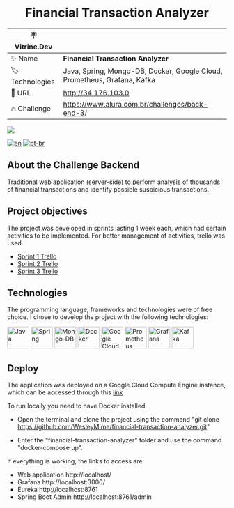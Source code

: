 <h1 align="center"> Financial Transaction Analyzer </h1>

  | :placard: Vitrine.Dev |     |
  | -------------  | --- |
  | :sparkles: Name        | **Financial Transaction Analyzer**
  | :label: Technologies | Java, Spring, Mongo-DB, Docker, Google Cloud, Prometheus, Grafana, Kafka
  | :rocket: URL         | http://34.176.103.0
  | :fire: Challenge     | https://www.alura.com.br/challenges/back-end-3/

![](https://user-images.githubusercontent.com/55067868/191625101-32435bfc-0814-4246-8805-a4273e6ce027.png#vitrinedev)

[![en](https://img.shields.io/badge/lang-en-red.svg)](https://github.com/WesleyMime/Financial-Transaction-Analyzer/blob/microservices/README.md)
[![pt-br](https://img.shields.io/badge/lang-pt--br-g.svg)](https://github.com/WesleyMime/Financial-Transaction-Analyzer/blob/microservices/README.pt-br.md)

## About the Challenge Backend

Traditional web application (server-side) to perform analysis of thousands of financial transactions and identify possible suspicious transactions.

## Project objectives

The project was developed in sprints lasting 1 week each, which had certain activities to be implemented. For better management of activities, trello was used.

- [Sprint 1 Trello](https://trello.com/b/6BVMlCYd/challenge-backend-3-semana-1)
- [Sprint 2 Trello](https://trello.com/b/nUN64cpL/challenge-backend-3-semana-2)
- [Sprint 3 Trello](https://trello.com/b/Z5fKD7ly/challenge-backend-3-semana-3)

## Technologies

The programming language, frameworks and technologies were of free choice. I chose to develop the project with the following technologies:

<img alt="Java" src="https://cdn.jsdelivr.net/gh/devicons/devicon/icons/java/java-original-wordmark.svg" width="50" height="50" /> <img alt="Spring" src="https://cdn.jsdelivr.net/gh/devicons/devicon/icons/spring/spring-original-wordmark.svg" width="50" height="50" /> <img alt="Mongo-DB" src="https://cdn.jsdelivr.net/gh/devicons/devicon/icons/mongodb/mongodb-plain-wordmark.svg" width="50" height="50" /> <img alt="Docker" src="https://cdn.jsdelivr.net/gh/devicons/devicon/icons/docker/docker-plain-wordmark.svg" width="50" height="50" /> <img alt="Google Cloud" src="https://cdn.jsdelivr.net/gh/devicons/devicon/icons/googlecloud/googlecloud-original.svg" width="50" height="50" /> <img alt="Prometheus" src="https://cdn.jsdelivr.net/gh/devicons/devicon/icons/prometheus/prometheus-original-wordmark.svg" width="50" height="50" /> <img alt="Grafana" src="https://cdn.jsdelivr.net/gh/devicons/devicon/icons/grafana/grafana-original-wordmark.svg" width="50" height="50" /> <img alt="Kafka" src="https://cdn.jsdelivr.net/gh/devicons/devicon/icons/apachekafka/apachekafka-original-wordmark.svg" width="50" height="50" />

## Deploy


The application was deployed on a Google Cloud Compute Engine instance, which can be accessed through this [link](http://34.176.103.0/)

To run locally you need to have Docker installed.

- Open the terminal and clone the project using the command
"git clone https://github.com/WesleyMime/financial-transaction-analyzer.git"

- Enter the "financial-transaction-analyzer" folder and use the command "docker-compose up".

If everything is working, the links to access are:
- Web application http://localhost/
- Grafana http://localhost:3000/
- Eureka http://localhost:8761
- Spring Boot Admin http://localhost:8761/admin
